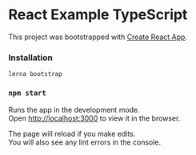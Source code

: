 # React Example TypeScript

This project was bootstrapped with [Create React App](https://github.com/facebook/create-react-app).

### Installation

```
lerna bootstrap
```

### `npm start`

Runs the app in the development mode.<br>
Open [http://localhost:3000](http://localhost:3000) to view it in the browser.

The page will reload if you make edits.<br>
You will also see any lint errors in the console.
